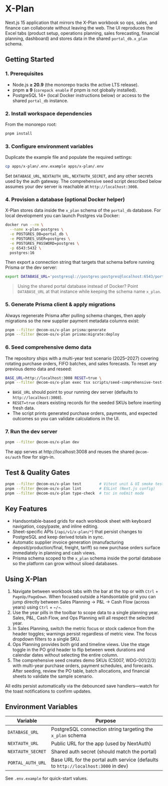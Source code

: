 # X-Plan

Next.js 15 application that mirrors the X-Plan workbook so ops, sales, and finance can collaborate without leaving the web. The UI reproduces the Excel tabs (product setup, operations planning, sales forecasting, financial planning, dashboard) and stores data in the shared `portal_db.x_plan` schema.

## Getting Started

### 1. Prerequisites

- Node.js **≥ 20.9** (the monorepo tracks the active LTS release).
- pnpm **≥ 9** (`corepack enable` if pnpm is not globally installed).
- PostgreSQL 14+ (local Docker instructions below) or access to the shared `portal_db` instance.

### 2. Install workspace dependencies

From the monorepo root:

```bash
pnpm install
```

### 3. Configure environment variables

Duplicate the example file and populate the required settings:

```bash
cp apps/x-plan/.env.example apps/x-plan/.env
```

Set `DATABASE_URL`, `NEXTAUTH_URL`, `NEXTAUTH_SECRET`, and any other secrets used by the auth gateway. The comprehensive seed script described below assumes your dev server is reachable at `http://localhost:3008`.

### 4. Provision a database (optional Docker helper)

X-Plan stores data inside the `x_plan` schema of the `portal_db` database. For local development you can launch Postgres via Docker:

```bash
docker run --rm \
  --name x-plan-postgres \
  -e POSTGRES_DB=portal_db \
  -e POSTGRES_USER=postgres \
  -e POSTGRES_PASSWORD=postgres \
  -p 6543:5432 \
  postgres:16
```

Then export a connection string that targets that schema before running Prisma or the dev server:

```bash
export DATABASE_URL='postgresql://postgres:postgres@localhost:6543/portal_db?schema=x_plan'
```

> Using the shared portal database instead of Docker? Point `DATABASE_URL` at that instance while keeping the schema name `x_plan`.

### 5. Generate Prisma client & apply migrations

Always regenerate Prisma after pulling schema changes, then apply migrations so the new supplier payment metadata columns exist:

```bash
pnpm --filter @ecom-os/x-plan prisma:generate
pnpm --filter @ecom-os/x-plan prisma:migrate:deploy
```

### 6. Seed comprehensive demo data

The repository ships with a multi-year test scenario (2025–2027) covering rotating purchase orders, FIFO batches, and sales forecasts. To reset any previous demo data and reseed:

```bash
BASE_URL=http://localhost:3008 RESET=true \
pnpm --filter @ecom-os/x-plan exec tsx scripts/seed-comprehensive-test-data.ts --reset
```

- `BASE_URL` should point to your running dev server (defaults to `http://localhost:3008`).
- `RESET=true` clears existing records for the seeded SKUs before inserting fresh data.
- The script prints generated purchase orders, payments, and expected outcomes so you can validate calculations in the UI.

### 7. Run the dev server

```bash
pnpm --filter @ecom-os/x-plan dev
```

The app serves at http://localhost:3008 and reuses the shared `@ecom-os/auth` flow for sign-in.

## Test & Quality Gates

```bash
pnpm --filter @ecom-os/x-plan test        # Vitest unit & UI smoke tests
pnpm --filter @ecom-os/x-plan lint        # ESLint (Next.js config)
pnpm --filter @ecom-os/x-plan type-check  # tsc in noEmit mode
```

## Key Features

- Handsontable-based grids for each workbook sheet with keyboard navigation, copy/paste, and inline editing.
- Sheet-specific APIs (`/api/v1/x-plan/*`) that persist changes to PostgreSQL and keep derived totals in sync.
- Automatic supplier invoice generation (manufacturing deposit/production/final, freight, tariff) so new purchase orders surface immediately in planning and cash views.
- Prisma schema scoped to the `x_plan` schema inside the portal database so the platform can grow without siloed databases.

## Using X-Plan

1. Navigate between workbook tabs with the bar at the top or with `Ctrl` + `PageUp/PageDown`. When focused outside a Handsontable grid you can jump directly between Sales Planning → P&L → Cash Flow (across years) using `Ctrl` + `←/→`.
2. Use the year pills in the toolbar to scope data to a single planning year. Sales, P&L, Cash Flow, and Ops Planning will all respect the selected year.
3. In Sales Planning, switch the metric focus or stock cadence from the header toggles; warnings persist regardless of metric view. The focus dropdown filters to a single SKU.
4. Ops Planning provides both grid and timeline views. Use the stage toggle in the PO grid header to flip between week durations and calendar dates without selecting the entire column.
5. The comprehensive seed creates demo SKUs (CS007, WDG-001/2/3) with multi-year purchase orders, payment schedules, and forecasts. After seeding, review the PO table, batch allocations, and financial sheets to validate the sample scenario.

All edits persist automatically via the debounced save handlers—watch for the toast notifications to confirm updates.

## Environment Variables

| Variable | Purpose |
| --- | --- |
| `DATABASE_URL` | PostgreSQL connection string targeting the `x_plan` schema |
| `NEXTAUTH_URL` | Public URL for the app (used by NextAuth) |
| `NEXTAUTH_SECRET` | Shared auth secret (should match the portal) |
| `PORTAL_AUTH_URL` | Base URL for the portal auth service (defaults to `http://localhost:3000` in dev) |

See `.env.example` for quick-start values.

